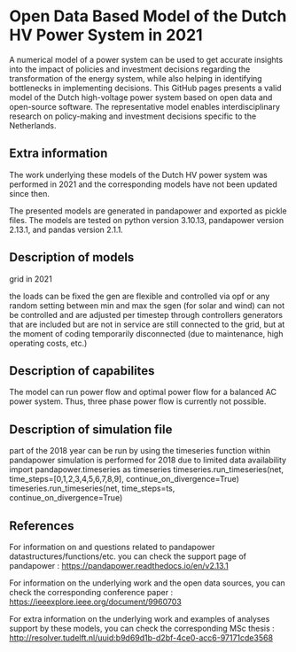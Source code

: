# Open Data Based Model of the Dutch HV Power System in 2021 
A numerical model of a power system can be used to get accurate insights into the impact of policies and investment decisions regarding the transformation of the energy system, while also helping in identifying bottlenecks in implementing decisions. This GitHub pages presents a valid model of the Dutch high-voltage power system based on open data and open-source software. The representative model enables interdisciplinary research on policy-making and investment decisions specific to the Netherlands.

## Extra information
The work underlying these models of the Dutch HV power system was performed in 2021 and the corresponding models have not been updated since then. 

The presented models are generated in pandapower and exported as pickle files.
The models are tested on python version 3.10.13, pandapower version 2.13.1, and pandas version 2.1.1.

## Description of models

grid in 2021


the loads can be fixed
the gen are flexible and controlled via opf or any random setting between min and max
the sgen (for solar and wind) can not be controlled and are adjusted per timestep through controllers
generators that are included but are not in service are still connected to the grid, but at the moment of coding temporarily disconnected (due to maintenance, high operating costs, etc.)

## Description of capabilites
The model can run power flow and optimal power flow for a balanced AC power system.
Thus, three phase power flow is currently not possible.

## Description of simulation file
part of the 2018 year can be run by using the timeseries function within pandapower
simulation is performed for 2018 due to limited data availability
import pandapower.timeseries as timeseries
timeseries.run_timeseries(net, time_steps=[0,1,2,3,4,5,6,7,8,9], continue_on_divergence=True)
timeseries.run_timeseries(net, time_steps=ts, continue_on_divergence=True)

## References
For information on and questions related to pandapower datastructures/functions/etc. you can check the support page of pandapower : https://pandapower.readthedocs.io/en/v2.13.1

For information on the underlying work and the open data sources, you can check the corresponding conference paper : https://ieeexplore.ieee.org/document/9960703

For extra information on the underlying work and examples of analyses support by these models, you can check the corresponding MSc thesis : http://resolver.tudelft.nl/uuid:b9d69d1b-d2bf-4ce0-acc6-97171cde3568
